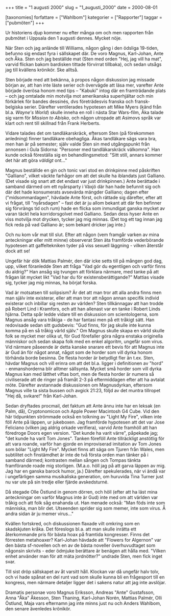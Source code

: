 +++
title = "1 augusti 2000"
slug = "1_augusti_2000"
date = 2000-08-01

[taxonomies]
forfattare = ["Wahlbom"]
kategorier = ["Rapporter"]
taggar = ["pubmöten"]
+++

Ur historiens djup kommer nu efter många om och men rapporten från pubmötet i
Uppsala den 1 augusti dennes. Mycket nöje.

När Sten och jag anlände till Williams, någon gång i den ödsliga 19-tiden,
befunno sig endast fyra i sällskapet där. De voro Magnus, Karl-Johan, Ante
och Åka. Sten och jag beställde mat (Sten med orden "Hej, jag vill ha mat",
varvid flickan bakom bardisken tittade förvirrat tillbaka), och sedan utsågs
jag till kvällens krönikör. Ske alltså.

<!-- more -->

Sten började med att bekänna, à propos någon diskussion jag missade början
av, att han inte läste serier och övervägde att läsa mer, varefter Ante
började överösa honom med tips – "Kabuki" intog där en framträdande plats –
och jag omtalade min motvilja mot amerikanska superhjältar och min förkärlek
för bandes dessinés, dvs företrädesvis franska och fransk-belgiska serier.
Därefter ventilerades hypotesen att Mike Myers (känd från bl.a. _Wayne's
World_) skulle inneha en roll i nästa Star Wars-film, Åka talade sig varm för
_Mission to Abisko_, och någon utropade att Asimovs språk var klart och rent
till skillnad från Frank Herberts.

Vidare talades det om tandläkarskräck, eftersom Sten (på förekommen
anledning) finner tandläkare obehagliga. Åkas tandläkare sägs vara bra, men
han är på semester; själv valde Sten sin med utgångspunkt från annonsen i
Gula Sidorna: "Personer med tandläkarskräck välkomna". Han kunde också
föreställa sig en behandlingsmetod: "Sitt still, annars kommer det här att
göra _väldigt_ ont..."

Magnus beställde en gin och tonic vari stod en drinkpinne med påskriften
"Galliano", vilket väckte farhågor om att det skulle ha iblandats just
Galliano. (Det visade sig snart att det endast var just drinkpinnen.) Ante
berättade i samband därmed om ett nyårsparty i Växjö där han hade befunnit
sig och där det hade konsumerats avsevärda mängder Galliano; dagen efter
("midsommardagen", hävdade Ante först, och rättade sig därefter, efter att vi
frågat, till "nyårsdagen" – fast det är ju allom bekant att där fen befinner
sig förvrängs tid och rum) hade en flicka som inmundigat ganska mycket av
varan täckt hela korridorsgolvet med Galliano. Sedan dess hyser Ante en viss
motvilja mot drycken, tycker jag mig minnas. (Det tog ett tag innan jag fick
reda på vad Galliano är; som bekant dricker jag inte.)

Och nu kom vår mat till slut. Efter att någon (vem framgår varken av mina
anteckningar eller mitt minne) observerat Sten äta framförde vederbörande
hypotesen att gaffeltekniken tyder på viss sexuell läggning - vilken återstår
dock att se!

Ungefär här dök Mattias Palmér, den där icke setts till på mången god dag,
upp, vilket föranledde Sten att fråga "Vad gör du egentligen och varför finns
du aldrig?" Han ansåg sig tvungen att förklara närmare, med tanke på att
frågan lät mycket likt "Vad har du för existensberättigande?" Mattias visade
sig, tycker jag mig minnas, ha börjat forska.

Vad är motsatsen till solipsism? Är det att man tror att alla andra finns men
man själv inte existerar, eller att man tror att någon annan specifik individ
existerar och inbillar sig resten av världen? Sten tillkännagav att han
trodde på Robert Lind i Kramfors, och att han allenast var en tanke i Robert
Linds hjärna. Detta spår ledde vidare till en diskussion om scientologerna,
som Magnus ansåg vara tråkiga - de har fantasi men på ett tråkigt sätt. Han
redovisade sedan sitt gudsbevis: "Gud finns, för jag skulle inte kunna komma
på en så tråkig värld själv." Om Magnus skulle skapa en värld skulle folk se
mycket mer olika ut, för Gud förefaller göra några enstaka originella
människor och sedan skapa folk med en enkel algoritm, ungefär som virus. Vid
närmare påseende är detta kanske snarare ett bevis för att Magnus inte är Gud
än för något annat, något som de horder som vill dyrka honom törhända borde
besinna. De flesta horder är betydligt fler än t.ex. Sten, hävdar Magnus och
vill erinra om att det bl.a. ligger i definitionen av "hord" - enmanshorderna
blir alltmer sällsynta. Mycket små horder som vill dyrka Magnus kan med
lätthet viftas bort, men de flesta horder är numera så civiliserade att de
ringer på framåt 2-3 på eftermiddagen efter att ha avtalat möte. Därefter
avstannade diskussionen om Magnusdyrkan, eftersom Magnus ville ta sista
bussen och avgick 21:23, följd av det muntra tillropet "Hej då, svikare!"
från Karl-Johan.

Sedan dryftades procmail, det faktum att Ante ännu inte har en leksak (en
Palm, då), Cryptonomicon och Apple Power Macintosh G4 Cube. Vid den här
tidpunkten strömmade också en tolkning av "Light My Fire", vilken inte föll
Ante på läppen, ur jukeboxen. Jag framförde hypotesen att det var Jose
Feliciano (vilken jag aldrig orkade verifiera), varvid Ante framhöll att han
föredroge Doors egen version. "Det kunde ha varit värre", påpekade jag; "det
kunde ha varit Tom Jones". Tanken föreföll Ante tillräckligt anstötlig för
att vara roande, varför han gjorde en improviserad imitation av Tom Jones som
bölar "Light My Fire". Mycket finns att säga om Tjuren från Wales, men
subtilitet och finstämdhet är inte de två första orden man tänker på i
samband därmed; kontrasten mellan sången och Tompas tänkta framförande roade
mig storligen. (M.a.o. höll jag på att garva läppen av mig. Jag har en ganska
barock humor, ja.) Därefter spekulerades, när vi ändå var i ungefärligen
samma musikaliska generation, om huruvida Tina Turner just nu var ute på sin
tredje eller fjärde avskedsturné.

Då stegade Olle Östlund in genom dörren, och höll (efter att ha läst mina
anteckningar om varför Magnus inte är Gud) inte med om att världen var tråkig
och att folk såg enahanda ut. Han menade också: "Man föds inte som människa,
man blir det. Utseenden sprider sig som memer, inte som virus. Å andra sidan
är ju memer virus..."

Kvällen fortskred, och diskussionen flaxade vilt omkring som en skadskjuten
kråka. Det föreslogs bl.a. att man skulle inrätta ett återkommande pris för
bästa hoax på framtida kongresser. Finns det förresten metahoaxer? Karl-Johan
hävdade att "Flowers for Algernon" var den bästa sf-novellen och en av de
bästa noveller överhuvudtaget som någonsin skrivits - eder ödmjuke berättare
är benägen att hålla med. "Vilken enhet använder man för att mäta
jordnötter?" undrade Sten, men fick inget svar.

Till sist dröp sällskapet av åt varsitt håll. Klockan var då ungefär halv
tolv, och vi hade spånat en del runt vad som skulle kunna bli en frågesport
till en kongress, men närmare detaljer ligger det i sakens natur att jag inte
avslöjar.

Dramatis personae voro Magnus Eriksson, Andreas "Ante" Gustafsson, Anna "Åka"
Åkesson, Sten Thaning, Karl-Johan Norén, Mattias Palmér, Olli Östlund, Maja
vars efternamn jag inte minns just nu och Anders Wahlbom, den senare
ävenledes krönikör.
